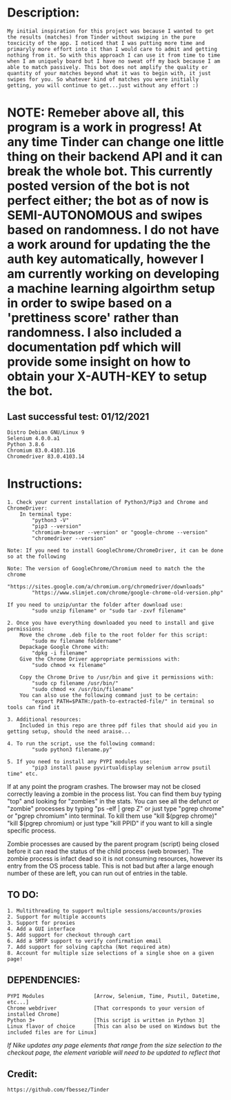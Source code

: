 #
# Description: 
    My initial inspiration for this project was because I wanted to get the results (matches) from Tinder without swiping in the pure toxcicity of the app. I noticed that I was putting more time and primaryly more effort into it than I would care to admit and getting nothing from it. So with this approach I can use it from time to time when I am uniquely board but I have no sweat off my back because I am able to match passively. This bot does not amplify the quality or quantity of your matches beyond what it was to begin with, it just swipes for you. So whatever kind of matches you were initially getting, you will continue to get...just without any effort :) 
    
# NOTE: Remeber above all, this program is a work in progress! At any time Tinder can change one little thing on their backend API and it can break the whole bot. This currently posted version of the bot is not perfect either; the bot as of now is SEMI-AUTONOMOUS and swipes based on randomness. I do not have a work around for updating the the auth key automatically, however I am currently working on developing a machine learning algoirthm setup in order to swipe based on a 'prettiness score' rather than randomness. I also included a documentation pdf which will provide some insight on how to obtain your X-AUTH-KEY to setup the bot. 

## Last successful test: 01/12/2021
    Distro Debian GNU/Linux 9
    Selenium 4.0.0.a1
    Python 3.8.6
    Chromium 83.0.4103.116
    Chromedriver 83.0.4103.14

# Instructions: 

    1. Check your current installation of Python3/Pip3 and Chrome and ChromeDriver:
        In terminal type:
            "python3 -V" 
            "pip3 --version"
            "chromium-browser --version" or "google-chrome --version"
            "chromedriver --version"

    Note: If you need to install GoogleChrome/ChromeDriver, it can be done so at the following

    Note: The version of GoogleChrome/Chromium need to match the the chrome
            "https://sites.google.com/a/chromium.org/chromedriver/downloads"  
            "https://www.slimjet.com/chrome/google-chrome-old-version.php"

    If you need to unzip/untar the folder after download use: 
            "sudo unzip filename" or "sudo tar -zxvf filename"

    2. Once you have everything downloaded you need to install and give permissions:
        Move the chrome .deb file to the root folder for this script:
            "sudo mv filename foldername"
        Depackage Google Chrome with:
            "dpkg -i filename" 
        Give the Chrome Driver appropriate permissions with:
            "sudo chmod +x filename" 

        Copy the Chrome Drive to /usr/bin and give it permissions with:
            "sudo cp filename /usr/bin/"
            "sudo chmod +x /usr/bin/filename"
        You can also use the following command just to be certain:
            "export PATH=$PATH:/path-to-extracted-file/" in terminal so tools can find it 

    3. Additional resources:
        Included in this repo are three pdf files that should aid you in getting setup, should the need araise...

    4. To run the script, use the following command:
            "sudo python3 filename.py"

    5. If you need to install any PYPI modules use:
            "pip3 install pause pyvirtualdisplay selenium arrow psutil time" etc.

If at any point the program crashes. The browser may not be closed correctly leaving a zombie in the process list. 
You can find them buy typing "top" and looking for "zombies" in the stats. You can see all the defunct or "zombie" 
processes by typing "ps -elf | grep Z" or just type "pgrep chrome" or "pgrep chromium" into terminal. 
To kill them use "kill $(pgrep chrome)" "kill $(pgrep chromium) or just type "kill PPID" if you want to kill a single specific process.

Zombie processes are caused by the parent program (script) being closed before it can read the status of the child process (web browser). The zombie process is infact dead so it is not consuming resources, however its entry from the OS process table. This is not bad but after a large enough number of these are left, you can run out of entries in the table.



## TO DO: 
    1. Multithreading to support multiple sessions/accounts/proxies 
    2. Support for multiple accounts 
    3. Support for proxies  
    4. Add a GUI interface 
    5. Add support for checkout through cart 
    6. Add a SMTP support to verify confirmation email 
    7. Add support for solving captcha (Not required atm)  
    8. Account for multiple size selections of a single shoe on a given page!
    
## DEPENDENCIES: 
    PYPI Modules                [Arrow, Selenium, Time, Psutil, Datetime, etc...]
    Chrome webdriver            [That corresponds to your version of installed Chrome]
    Python 3+                   [This script is written in Python 3]
    Linux flavor of choice      [This can also be used on Windows but the included files are for Linux] 

_If Nike updates any page elements that range from the size selection to the checkout page, the element variable will need to be updated to reflect that_
## Credit: 
    https://github.com/fbessez/Tinder
